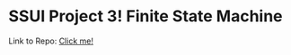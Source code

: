 # SSUI Project 3! Finite State Machine
Link to Repo: [Click me!](https://github.com/Chieri-JN/Project-3)
